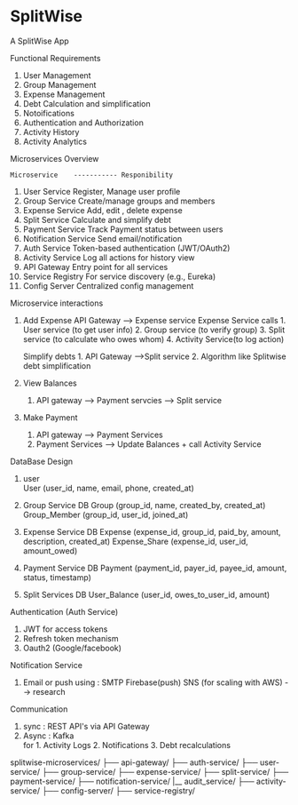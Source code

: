 # SplitWise
A SplitWise App

Functional Requirements
1. User Management
2. Group Management
3. Expense Management
4. Debt Calculation and simplification
5. Notoifications
6. Authentication and Authorization
7. Activity History
8. Activity Analytics


Microservices Overview

    Microservice    ----------- Responibility

1.  User Service                Register, Manage user profile
2.  Group Service               Create/manage groups and members
3.  Expense Service             Add, edit , delete expense
4.  Split Service               Calculate and simplify debt
5. Payment Service              Track Payment status between users
6. Notification Service	        Send email/notification
7. Auth Service	                Token-based authentication (JWT/OAuth2)
8. Activity Service	            Log all actions for history view
9. API Gateway	                Entry point for all services
10. Service Registry	        For service discovery (e.g., Eureka)
11. Config Server	            Centralized config management

Microservice interactions

1. Add Expense
    API Gateway --> Expense service
    Expense Service calls
        1. User service (to get user info)
        2. Group service (to verify group)
        3. Split service (to calculate who owes whom)
        4. Activity Service(to log action)

    Simplify debts
        1. API Gateway -->Split service 
        2. Algorithm like Splitwise debt simplification

2. View Balances
    1. API gateway --> Payment servcies --> Split service

3. Make Payment
    1. API gateway --> Payment Services 
    2. Payment Services --> Update Balances +  call Activity Service


DataBase Design

1. user     
    User (user_id, name, email, phone, created_at)
2. Group Service DB
    Group (group_id, name, created_by, created_at)
    Group_Member (group_id, user_id, joined_at)
3. Expense Service DB
    Expense (expense_id, group_id, paid_by, amount, description, created_at)
    Expense_Share (expense_id, user_id, amount_owed)

4. Payment Service DB
    Payment (payment_id, payer_id, payee_id, amount, status, timestamp)

5. Split Services DB
    User_Balance (user_id, owes_to_user_id, amount)


Authentication (Auth Service)

1. JWT for access tokens
2. Refresh token mechanism 
3. Oauth2 (Google/facebook)


Notification Service

1. Email or push using :
    SMTP
    Firebase(push)
    SNS (for scaling with AWS) --> research

Communication 
1. sync : REST API's via API Gateway
2. Async : Kafka  
    for 
        1. Activity Logs
        2. Notifications
        3. Debt recalculations


splitwise-microservices/
├── api-gateway/
├── auth-service/
├── user-service/
├── group-service/
├── expense-service/
├── split-service/
├── payment-service/
├── notification-service/
|__ audit_service/
├── activity-service/
├── config-server/
├── service-registry/


